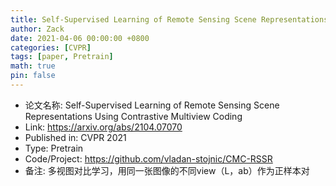 ```yaml
---
title: Self-Supervised Learning of Remote Sensing Scene Representations Using Contrastive Multiview Coding
author: Zack
date: 2021-04-06 00:00:00 +0800
categories: [CVPR]
tags: [paper, Pretrain]
math: true
pin: false
---
```

- 论文名称: Self-Supervised Learning of Remote Sensing Scene Representations Using Contrastive Multiview Coding
- Link: https://arxiv.org/abs/2104.07070
- Published in: CVPR 2021
- Type: Pretrain
- Code/Project: https://github.com/vladan-stojnic/CMC-RSSR
- 备注: 多视图对比学习，用同一张图像的不同view（L，ab）作为正样本对
